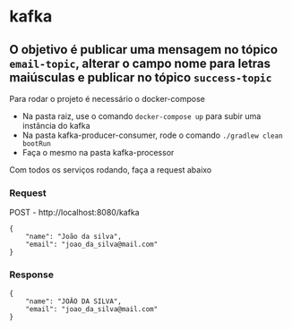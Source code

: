 # kafka
## O objetivo é publicar uma mensagem no tópico ```email-topic```, alterar o campo nome para letras maiúsculas e publicar no tópico ```success-topic```

Para rodar o projeto é necessário o docker-compose

- Na pasta raiz, use o comando ```docker-compose up``` para subir uma instância do kafka
- Na pasta kafka-producer-consumer, rode o comando ```./gradlew clean bootRun```
- Faça o mesmo na pasta kafka-processor

Com todos os serviços rodando, faça a request abaixo

### Request
POST - http://localhost:8080/kafka
```
{
    "name": "João da silva",
    "email": "joao_da_silva@mail.com"
}
```

### Response

```
{
    "name": "JOÂO DA SILVA",
    "email": "joao_da_silva@mail.com"
}
```
